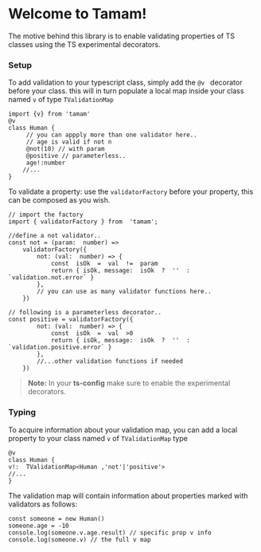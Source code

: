 # Welcome to Tamam!

The motive behind this library is to enable validating properties of TS classes using the TS experimental decorators.

### Setup

To add validation to your typescript class, simply add the `@v ` decorator before your class.
this will in turn populate a local map inside your class named `v` of type `TValidationMap`

```
import {v} from 'tamam'
@v
class Human {
	 // you can appply more than one validator here..
	 // age is valid if not n
	 @not(10) // with param
	 @positive // parameterless..
	 age!:number
	//...
}
```

To validate a property: use the `validatorFactory` before your property, this can be composed as you wish.

```
// import the factory
import { validatorFactory } from  'tamam';

//define a not validator..
const not = (param:  number) =>
	validatorFactory({
		not: (val:  number) => {
			const  isOk  =  val  !=  param
			return { isOk, message:  isOk  ?  ''  :  `validation.not.error` }
		},
		// you can use as many validator functions here..
	})

// following is a parameterless decorator..
const positive = validatorFactory({
		not: (val:  number) => {
			const  isOk  =  val  >0
			return { isOk, message:  isOk  ?  ''  :  `validation.positive.error` }
		},
		//...other validation functions if needed
	})
```

> **Note:** In your **ts-config** make sure to enable the experimental decorators.

### Typing

To acquire information about your validation map, you can add a local property to your class named `v` of `TValidationMap` type

```
@v
class Human {
v!:  TValidationMap<Human ,'not'|'positive'>
//...
}
```

The validation map will contain information about properties marked with validators as follows:

```
const someone = new Human()
someone.age = -10
console.log(someone.v.age.result) // specific prop v info
console.log(someone.v) // the full v map
```

